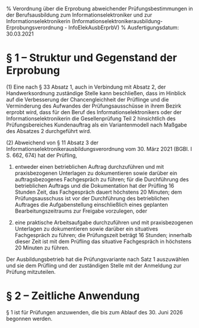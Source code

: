 % Verordnung über die Erprobung abweichender Prüfungsbestimmungen in der Berufsausbildung zum Informationselektroniker und zur Informationselektronikerin  (Informationselektronikerausbildung-Erprobungsverordnung - InfoElekAusbErprbV)
% Ausfertigungsdatum: 30.03.2021
 
# § 1 – Struktur und Gegenstand der Erprobung

(1) Eine nach § 33 Absatz 1, auch in Verbindung mit Absatz 2, der Handwerksordnung zuständige Stelle kann beschließen, dass im Hinblick auf die Verbesserung der Chancengleichheit der Prüflinge und die Verminderung des Aufwandes der Prüfungsausschüsse in ihrem Bezirk erprobt wird, dass für den Beruf des Informationselektronikers oder der Informationselektronikerin die Gesellenprüfung Teil 2 hinsichtlich des Prüfungsbereiches Kundenauftrag als ein Variantenmodell nach Maßgabe des Absatzes 2 durchgeführt wird.

(2) Abweichend von § 11 Absatz 3 der Informationselektronikerausbildungsverordnung vom 30. März 2021 (BGBl. I S. 662, 674) hat der Prüfling,

1. entweder einen betrieblichen Auftrag durchzuführen und mit praxisbezogenen Unterlagen zu dokumentieren sowie darüber ein auftragsbezogenes Fachgespräch zu führen; für die Durchführung des betrieblichen Auftrags und die Dokumentation hat der Prüfling 16 Stunden Zeit, das Fachgespräch dauert höchstens 20 Minuten; dem Prüfungsausschuss ist vor der Durchführung des betrieblichen Auftrages die Aufgabenstellung einschließlich eines geplanten Bearbeitungszeitraums zur Freigabe vorzulegen, oder

2. eine praktische Arbeitsaufgabe durchzuführen und mit praxisbezogenen Unterlagen zu dokumentieren sowie darüber ein situatives Fachgespräch zu führen; die Prüfungszeit beträgt 16 Stunden; innerhalb dieser Zeit ist mit dem Prüfling das situative Fachgespräch in höchstens 20 Minuten zu führen.

Der Ausbildungsbetrieb hat die Prüfungsvariante nach Satz 1 auszuwählen und sie dem Prüfling und der zuständigen Stelle mit der Anmeldung zur Prüfung mitzuteilen.

# § 2 – Zeitliche Anwendung

§ 1 ist für Prüfungen anzuwenden, die bis zum Ablauf des 30. Juni 2026 begonnen werden.
